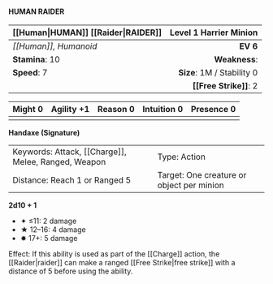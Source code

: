 #### HUMAN RAIDER

| [[Human\|HUMAN]] [[Raider\|RAIDER]] | **Level 1 Harrier Minion** |
| :---------------------------------- | -------------------------: |
| *[[Human]], Humanoid*               |                   **EV 6** |
| **Stamina**: 10                     |              **Weakness**: |
| **Speed**: 7                        | **Size**: 1M / Stability 0 |
|                                     |     **[[Free Strike]]**: 2 |

| **Might** 0 | **Agility** +1 | **Reason** 0 | **Intuition** 0 | **Presence** 0 |
| ----------- | -------------- | ------------ | --------------- | -------------- |
|             |                |              |                 |                |

**Handaxe (Signature)**

|                                                     |                                           |
| :-------------------------------------------------- | :---------------------------------------- |
| Keywords: Attack, [[Charge]], Melee, Ranged, Weapon | Type: Action                              |
| Distance: Reach 1 or Ranged 5                       | Target: One creature or object per minion |

**2d10 + 1**

- ✦ ≤11: 2 damage
- ★ 12–16: 4 damage
- ✸ 17+: 5 damage

Effect: If this ability is used as part of the [[Charge]] action, the [[Raider|raider]] can make a ranged [[Free Strike|free strike]] with a distance of 5 before using the ability.
